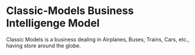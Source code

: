 # Classic-Models Business Intelligenge Model
Classic Models is a business dealing in Airplanes, Buses, Trains, Cars, etc., having store around the globe.
